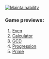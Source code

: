 [![Maintainability](https://api.codeclimate.com/v1/badges/d1723818972858e4a0a9/maintainability)](https://codeclimate.com/github/Sentenzos/java-project-61/maintainability)


<h3>Game previews:</h3>

1. [Even](https://asciinema.org/a/3yt7PB3Z7V24bIZ7rtMXNTXU0)
2. [Calculator](https://asciinema.org/a/7rrhAo9sxllpivPHOfX3k8G0V)
3. [GCD](https://asciinema.org/a/HbRLPYU6wN2BwSmJSXdt9q55f)
4. [Progression](https://asciinema.org/a/7XqVVJ5UcddKTcVFseIwn9VeS)
5. [Prime](https://asciinema.org/a/l2LcX13sfQa2eul0gi2Q33lwJ)
